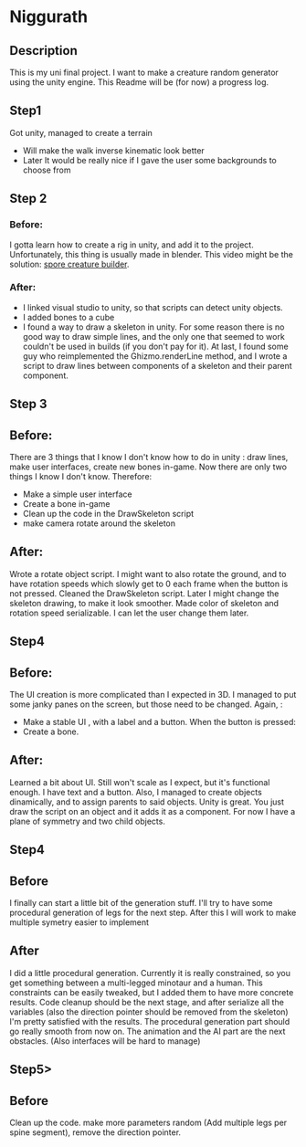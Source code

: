 # Niggurath

## Description

This is my uni final project. I want to make a creature random generator using
the unity engine. This Readme will be (for now) a progress log.

## Step1

Got unity, managed to create a terrain 
* Will make the walk inverse kinematic look better
* Later It would be really nice if I gave the user some backgrounds to choose from

## Step 2

### Before:
I gotta learn how to create a rig in unity, and add it to the project. Unfortunately, this thing is usually made in blender. This video might be the solution:
[spore creature builder](https://www.youtube.com/watch?v=Br_SQAc87s8).

### After:
* I linked visual studio to unity, so that scripts can detect unity objects.
* I added bones to a cube
* I found a way to draw a skeleton in unity. For some reason there is no good way to draw simple lines, and the only one that seemed to work couldn't be used in builds (if you don't pay for it). At last, I found some guy who reimplemented the Ghizmo.renderLine method, and I wrote a script to draw lines between components of a skeleton and their parent component.

## Step 3

## Before:
There are 3 things that I know I don't know how to do in unity : draw lines, make user interfaces, create new bones in-game. Now there are only two things I know I don't know. Therefore:

* Make a simple user interface
* Create a bone in-game
* Clean up the code in the DrawSkeleton script
* make camera rotate around the skeleton

## After:

Wrote a rotate object script. I might want to also rotate the ground, and to have rotation speeds which slowly get to 0 each frame when the button is not pressed.
Cleaned the DrawSkeleton script. Later I might change the skeleton drawing, to make it look smoother.
Made color of skeleton and rotation speed serializable. I can let the user change them later.

## Step4

## Before:
The UI creation is more complicated than I expected in 3D. I managed to put some janky panes on the screen, but those need to be changed.
 Again, :

* Make a stable UI , with a label and a button. When the button is pressed:
* Create a bone.

## After:

Learned a bit about UI. Still won't scale as I expect, but it's functional enough. I have text and a button.
Also, I managed to create objects dinamically, and to assign parents to said objects. Unity is great. You just draw the script on an object and it adds it as a component.
For now I have a plane of symmetry and two child objects.

## Step4

## Before
I finally can start a little bit of the generation stuff. I'll try to have some procedural generation of legs for the next step.
After this I will work to make multiple symetry easier to implement

## After
I did a little procedural generation. Currently it is really constrained, so you get something between a multi-legged minotaur and a human. This constraints can be easily tweaked, but I added them to have more concrete results. Code cleanup should be the next stage, and after serialize all the variables (also the direction pointer should be removed from the skeleton)
I'm pretty satisfied with the results. The procedural generation part should go really smooth from now on. The animation and the AI part are the next obstacles. (Also interfaces will be hard to manage)

## Step5>

## Before
Clean up the code. make more parameters random (Add multiple legs per spine segment), remove the direction pointer.



